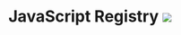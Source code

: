 # JavaScript Registry ![](https://github.com/talon/javascript-registry/workflows/Continuous%20Integration/badge.svg)
